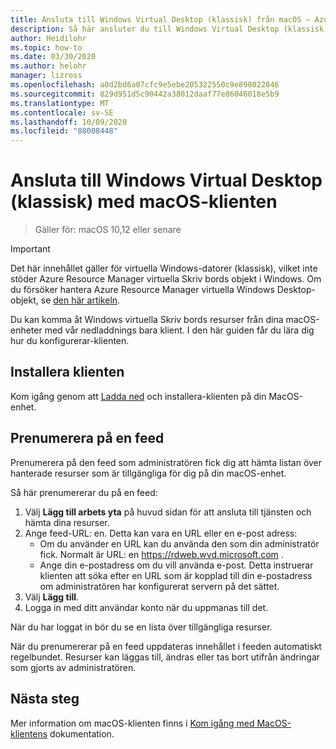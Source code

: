 ```yaml
---
title: Ansluta till Windows Virtual Desktop (klassisk) från macOS – Azure
description: Så här ansluter du till Windows Virtual Desktop (klassisk) med macOS-klienten.
author: Heidilohr
ms.topic: how-to
ms.date: 03/30/2020
ms.author: helohr
manager: lizross
ms.openlocfilehash: a0d2bd6a07cfc9e5ebe205322550c9e898022846
ms.sourcegitcommit: 829d951d5c90442a38012daaf77e86046018e5b9
ms.translationtype: MT
ms.contentlocale: sv-SE
ms.lasthandoff: 10/09/2020
ms.locfileid: "88008448"
---
```

# <a name="connect-to-windows-virtual-desktop-classic-with-the-macos-client"></a>Ansluta till Windows Virtual Desktop (klassisk) med macOS-klienten

> Gäller för: macOS 10,12 eller senare

>[!IMPORTANT]
>Det här innehållet gäller för virtuella Windows-datorer (klassisk), vilket inte stöder Azure Resource Manager virtuella Skriv bords objekt i Windows. Om du försöker hantera Azure Resource Manager virtuella Windows Desktop-objekt, se [den här artikeln](../connect-macos.md).

Du kan komma åt Windows virtuella Skriv bords resurser från dina macOS-enheter med vår nedladdnings bara klient. I den här guiden får du lära dig hur du konfigurerar-klienten.

## <a name="install-the-client"></a>Installera klienten

Kom igång genom att [Ladda ned](https://apps.apple.com/app/microsoft-remote-desktop/id1295203466?mt=12) och installera-klienten på din MacOS-enhet.

## <a name="subscribe-to-a-feed"></a>Prenumerera på en feed

Prenumerera på den feed som administratören fick dig att hämta listan över hanterade resurser som är tillgängliga för dig på din macOS-enhet.

Så här prenumererar du på en feed:

1. Välj **Lägg till arbets yta** på huvud sidan för att ansluta till tjänsten och hämta dina resurser.
2. Ange feed-URL: en. Detta kan vara en URL eller en e-post adress:
   - Om du använder en URL kan du använda den som din administratör fick. Normalt är URL: en <https://rdweb.wvd.microsoft.com> .
   - Ange din e-postadress om du vill använda e-post. Detta instruerar klienten att söka efter en URL som är kopplad till din e-postadress om administratören har konfigurerat servern på det sättet.
3. Välj **Lägg till**.
4. Logga in med ditt användar konto när du uppmanas till det.

När du har loggat in bör du se en lista över tillgängliga resurser.

När du prenumererar på en feed uppdateras innehållet i feeden automatiskt regelbundet. Resurser kan läggas till, ändras eller tas bort utifrån ändringar som gjorts av administratören.

## <a name="next-steps"></a>Nästa steg

Mer information om macOS-klienten finns i [Kom igång med MacOS-klientens](/windows-server/remote/remote-desktop-services/clients/remote-desktop-mac/) dokumentation.